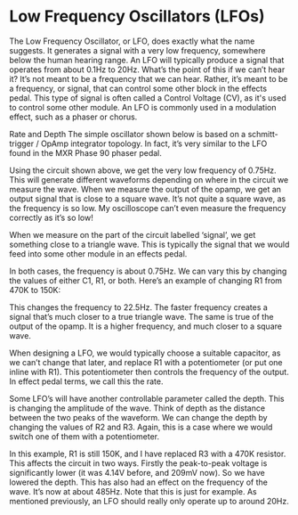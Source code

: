 # Low Frequency Oscillators (LFOs)

The Low Frequency Oscillator, or LFO, does exactly what the name suggests. It generates a signal with a very low frequency, somewhere below the human hearing range. An LFO will typically produce a signal that operates from about 0.1Hz to 20Hz.
What’s the point of this if we can’t hear it? It’s not meant to be a frequency that we can hear. Rather, it’s meant to be a frequency, or signal, that can control some other block in the effects pedal. This type of signal is often called a Control Voltage (CV), as it's used to control some other module.
An LFO is commonly used in a modulation effect, such as a phaser or chorus.

Rate and Depth
The simple oscillator shown below is based on a schmitt-trigger / OpAmp integrator topology. In fact, it’s very similar to the LFO found in the MXR Phase 90 phaser pedal.


Using the circuit shown above, we get the very low frequency of 0.75Hz. This will generate different waveforms depending on where in the circuit we measure the wave.
When we measure the output of the opamp, we get an output signal that is close to a square wave. It’s not quite a square wave, as the frequency is so low. My oscilloscope can’t even measure the frequency correctly as it’s so low!


When we measure on the part of the circuit labelled ‘signal’, we get something close to a triangle wave. This is typically the signal that we would feed into some other module in an effects pedal.


In both cases, the frequency is about 0.75Hz. We can vary this by changing the values of either C1, R1, or both. Here’s an example of changing R1 from 470K to 150K:


This changes the frequency to 22.5Hz. The faster frequency creates a signal that’s much closer to a true triangle wave. The same is true of the output of the opamp. It is a higher frequency, and much closer to a square wave.


When designing a LFO, we would typically choose a suitable capacitor, as we can’t change that later, and replace R1 with a potentiometer (or put one inline with R1). This potentiometer then controls the frequency of the output. In effect pedal terms, we call this the rate.

Some LFO’s will have another controllable parameter called the depth. This is changing the amplitude of the wave. Think of depth as the distance between the two peaks of the waveform.
We can change the depth by changing the values of R2 and R3. Again, this is a case where we would switch one of them with a potentiometer.

In this example, R1 is still 150K, and I have replaced R3 with a 470K resistor. This affects the circuit in two ways. Firstly the peak-to-peak voltage is significantly lower (it was 4.14V before, and 209mV now). So we have lowered the depth.
This has also had an effect on the frequency of the wave. It’s now at about 485Hz. Note that this is just for example. As mentioned previously, an LFO should really only operate up to around 20Hz.



